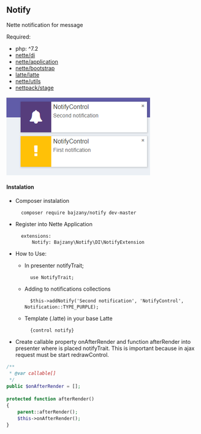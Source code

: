 ## Notify

Nette notification for message

Required:
- php: ^7.2
- [nette/di](https://packagist.org/packages/nette/di)
- [nette/application](https://packagist.org/packages/nette/application)
- [nette/bootstrap](https://packagist.org/packages/nette/bootstrap)
- [latte/latte](https://packagist.org/packages/latte/latte)
- [nette/utils](https://packagist.org/packages/nette/utils)
- [nettpack/stage](https://github.com/nettpack/stage)

![Paginator](src/Doc/image1.PNG?raw=true)


#### Instalation

- Composer instalation

		composer require bajzany/notify dev-master


- Register into Nette Application

		extensions:
    		Notify: Bajzany\Notify\DI\NotifyExtension		

- How to Use:

	- In presenter notifyTrait;
	
			use NotifyTrait;
			
	- Adding to notifications collections
		
			$this->addNotify('Second notification', 'NotifyControl', Notification::TYPE_PURPLE);
			
	- Template (.latte) in your base Latte
	
			{control notify}


- Create callable property onAfterRender and function afterRender into presenter where is placed notifyTrait. This is important because in ajax request must be start redrawControl.

````php
/**
 * @var callable[]
 */
public $onAfterRender = [];

protected function afterRender()
{
	parent::afterRender();
	$this->onAfterRender();
}
````
